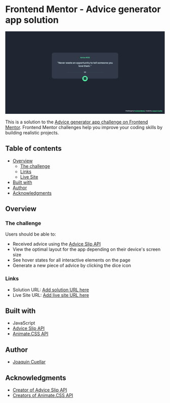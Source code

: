 # Frontend Mentor - Advice generator app solution

![](img/screenshot.jpg)

This is a solution to the [Advice generator app challenge on Frontend Mentor](https://www.frontendmentor.io/challenges/advice-generator-app-QdUG-13db). Frontend Mentor challenges help you improve your coding skills by building realistic projects.

## Table of contents

- [Overview](#overview)
  - [The challenge](#the-challenge)
  - [Links](#links)
  - [Live Site](https://joaquin-cuellar.github.io/Advice-Generator-Applet/)
- [Built with](#built-with)
- [Author](#author)
- [Acknowledgments](#acknowledgments)

## Overview

### The challenge

Users should be able to:

- Received advice using the [Advice Slip API](https://api.adviceslip.com)
- View the optimal layout for the app depending on their device's screen size
- See hover states for all interactive elements on the page
- Generate a new piece of advice by clicking the dice icon

### Links

- Solution URL: [Add solution URL here](https://www.frontendmentor.io/challenges/advice-generator-app-QdUG-13db/hub/advice-generator-applet-B1IYrU-Qc)
- Live Site URL: [Add live site URL here](https://joaquin-cuellar.github.io/Advice-Generator-Applet/)

## Built with

- JavaScript
- [Advice Slip API](https://api.adviceslip.com)
- [Animate.CSS API](https://animate.style/)

## Author

- [Joaquin Cuellar](https://github.com/joaquin-cuellar)

## Acknowledgments

- [Creator of Advice Slip API](https://api.adviceslip.com)
- [Creators of Animate.CSS API](https://animate.style/#contributors)